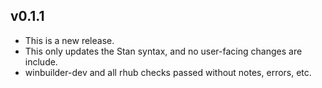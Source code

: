 ## v0.1.1

* This is a new release.
* This only updates the Stan syntax, and no user-facing changes are include.
* winbuilder-dev and all rhub checks passed without notes, errors, etc.
